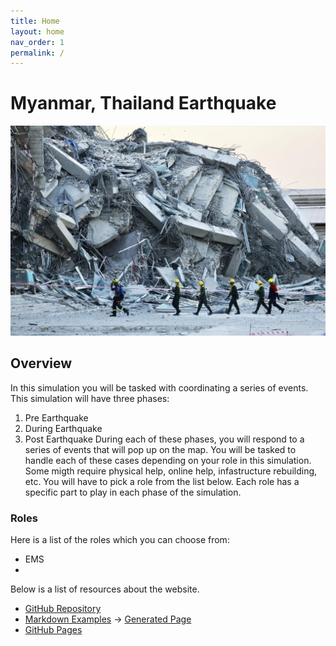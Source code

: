 ```yaml
---
title: Home
layout: home
nav_order: 1
permalink: /
---
```


# Myanmar, Thailand Earthquake

![Placeholder](assets/images/earthquake.jpeg)


## Overview
In this simulation you will be tasked with coordinating a series of events. This simulation will have three phases:
1. Pre Earthquake
2. During Earthquake
3. Post Earthquake
During each of these phases, you will respond to a series of events that will pop up on the map. You will be tasked to handle each of these cases depending on your role in this simulation. Some migth require physical help, online help, infastructure rebuilding, etc.
You will have to pick a role from the list below. Each role has a specific part to play in each phase of the simulation.

### Roles
Here is a list of the roles which you can choose from:
- EMS
- 
Below is a list of resources about the website.

- [GitHub Repository](https://github.com/future-of-security/simulation-template)
- [Markdown Examples](https://github.com/just-the-docs/just-the-docs/blob/main/docs/index-test.md) -> [Generated Page](https://just-the-docs.com/docs/index-test/)
- [GitHub Pages](https://pages.github.com/)
